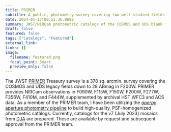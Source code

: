 ```yaml
---
title: PRIMER
subtitle: A public, photometry survey covering two well-studied fields
date: 2024-01-17T00:51:36.869Z
summary: JWST/NIRCam photometric catalogs of the COSMOS and UDS blank fields
draft: false
featured: false
tags: ["Catalogs", "Featured"]
external_link:
links: []
image:
  filename: featured.png
  focal_point: Smart
  preview_only: false
---
```

The JWST [PRIMER](https://primer-jwst.github.io) Treasury survey is a
378 sq. arcmin. survey covering the COSMOS and UDS legacy fields down to 28 ABmag in F200W. PRIMER provides NIRCam observations in F090W, F115W, F150W, F200W, F277W, F356W, F410M, and F444W, supplemented by archival HST WFC3 and ACS data. As a member of the PRIMER team, I have been utilizing the [*aperpy* aperture photometry pipeline](https://github.com/astrowhit/aperpy) to build high-quality, PSF-homogenized photometric catalogs. Currently, catalogs for the v7 (July 2023) mosaics from [DJA](https://dawn-cph.github.io/dja/) are prepared. These are available by request and subsequent approval from the PRIMER team.
